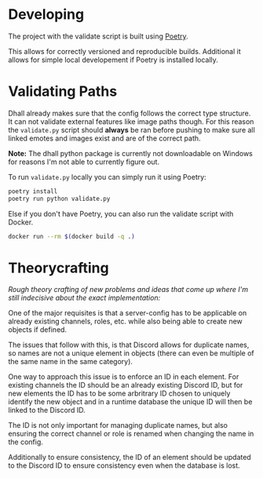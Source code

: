 # Developing
The project with the validate script is built using [Poetry](https://python-poetry.org/).

This allows for correctly versioned and reproducible builds. Additional it allows for simple
local developement if Poetry is installed locally.

# Validating Paths
Dhall already makes sure that the config follows the correct type structure.
It can not validate external features like image paths though. For this
reason the `validate.py` script should **always** be ran before pushing to
make sure all linked emotes and images exist and are of the correct path.

**Note:** The dhall python package is currently not downloadable on Windows for reasons
I'm not able to currently figure out.

To run `validate.py` locally you can simply run it using Poetry:
```bash
poetry install
poetry run python validate.py
```

Else if you don't have Poetry, you can also run the validate script
with Docker.
```bash
docker run --rm $(docker build -q .)
```

# Theorycrafting
*Rough theory crafting of new problems and ideas that come up where I'm still indecisive
about the exact implementation:*

One of the major requisites is that a server-config has to be applicable on already
existing channels, roles, etc. while also being able to create new objects if defined.

The issues that follow with this, is that Discord allows for duplicate names, so names
are not a unique element in objects (there can even be multiple of the same name in the
same category).

One way to approach this issue is to enforce an ID in each element. For existing channels
the ID should be an already existing Discord ID, but for new elements the ID has to be some
arbritrary ID chosen to uniquely identify the new object and in a runtime database the
unique ID will then be linked to the Discord ID.

The ID is not only important for managing duplicate names, but also ensuring the correct
channel or role is renamed when changing the name in the config.

Additionally to ensure consistency, the ID of an element should be updated to the Discord ID
to ensure consistency even when the database is lost.
